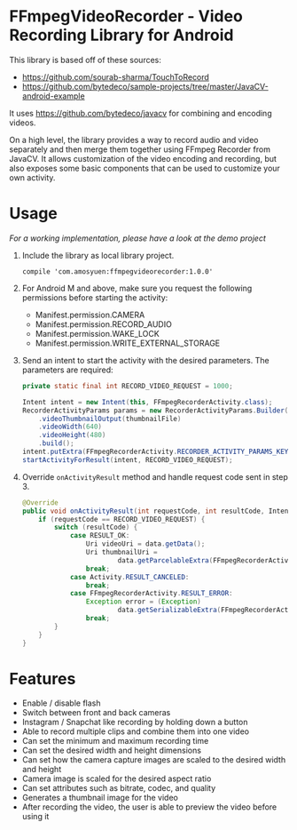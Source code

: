 # FFmpegVideoRecorder - Video Recording Library for Android

This library is based off of these sources:
- https://github.com/sourab-sharma/TouchToRecord
- https://github.com/bytedeco/sample-projects/tree/master/JavaCV-android-example

It uses https://github.com/bytedeco/javacv for combining and encoding videos.

On a high level, the library provides a way to record audio and video separately and then merge them together using FFmpeg Recorder from JavaCV. It allows customization of the video encoding and recording, but also exposes some basic components that can be used to customize your own activity.

# Usage

*For a working implementation, please have a look at the demo project*

1. Include the library as local library project.

    ``` compile 'com.amosyuen:ffmpegvideorecorder:1.0.0' ```
    
2. For Android M and above, make sure you request the following permissions before starting the activity:

    - Manifest.permission.CAMERA
    - Manifest.permission.RECORD_AUDIO
    - Manifest.permission.WAKE_LOCK
    - Manifest.permission.WRITE_EXTERNAL_STORAGE

3. Send an intent to start the activity with the desired parameters. The parameters are required:

	```java
	private static final int RECORD_VIDEO_REQUEST = 1000;

	Intent intent = new Intent(this, FFmpegRecorderActivity.class);
	RecorderActivityParams params = new RecorderActivityParams.Builder(videoFile)
        .videoThumbnailOutput(thumbnailFile)
        .videoWidth(640)
        .videoHeight(480)
        .build();
    intent.putExtra(FFmpegRecorderActivity.RECORDER_ACTIVITY_PARAMS_KEY, params);
    startActivityForResult(intent, RECORD_VIDEO_REQUEST);
    ```

4. Override `onActivityResult` method and handle request code sent in step 3.

    ```java
    @Override
    public void onActivityResult(int requestCode, int resultCode, Intent data) {
        if (requestCode == RECORD_VIDEO_REQUEST) {
            switch (resultCode) {
                case RESULT_OK:
                    Uri videoUri = data.getData();
                    Uri thumbnailUri =
                            data.getParcelableExtra(FFmpegRecorderActivity.THUMBNAIL_URI_KEY);
                    break;
                case Activity.RESULT_CANCELED:
                    break;
                case FFmpegRecorderActivity.RESULT_ERROR:
                    Exception error = (Exception)
                            data.getSerializableExtra(FFmpegRecorderActivity.ERROR_PATH_KEY);
                    break;
            }
        }
    }
    ```

# Features

- Enable / disable flash
- Switch between front and back cameras
- Instagram / Snapchat like recording by holding down a button
- Able to record multiple clips and combine them into one video
- Can set the minimum and maximum recording time
- Can set the desired width and height dimensions
- Can set how the camera capture images are scaled to the desired width and height
- Camera image is scaled for the desired aspect ratio
- Can set attributes such as bitrate, codec, and quality
- Generates a thumbnail image for the video
- After recording the video, the user is able to preview the video before using it
